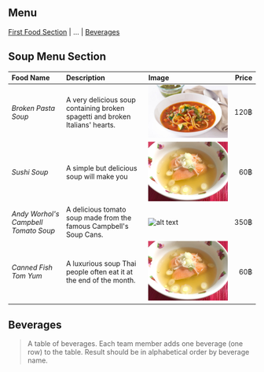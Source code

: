 ## Menu

[First Food Section](#first-food-section) | ... | [Beverages](#beverages)

## Soup Menu Section
| Food Name              | Description         | Image          | Price  |
|:-----------------------|:--------------------|:---------------|-------:|
| *Broken Pasta Soup*   | A very delicious soup containing  broken spagetti and broken Italians' hearts.  | ![Broken Pasta Soup](images/broken-pasta-soup.png) | 120฿  |
| *Sushi Soup*          | A simple but delicious soup will make you | ![alt text](images/sushi-soup.png)| 60฿ |
| *Andy Worhol's Campbell Tomato Soup* | A delicious tomato soup made from the famous Campbell's Soup Cans. |  ![alt text](images/tomato-soup.png)| 350฿|
| *Canned Fish Tom Yum* | A luxurious soup Thai people often eat it at the end of the month. | ![alt text](images/sushi-soup.png) | 60฿ |

## Beverages

> A table of beverages. Each team member adds one beverage (one row) to the table.
> Result should be in alphabetical order by beverage name.
